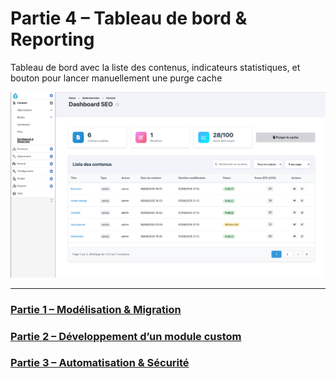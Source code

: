 # Partie 4 – Tableau de bord & Reporting
Tableau de bord avec la liste des contenus, indicateurs statistiques, et bouton pour lancer manuellement une purge cache

![Dashboard SEO](../screenshots/dashboard.png)


------

### [Partie 1 – Modélisation & Migration](./1-modelage-et-migration.md)
### [Partie 2 – Développement d’un module custom](./2-developpement-du-module-custom.md)
### [Partie 3 – Automatisation & Sécurité](./3-automatisation-et-securite.md)
